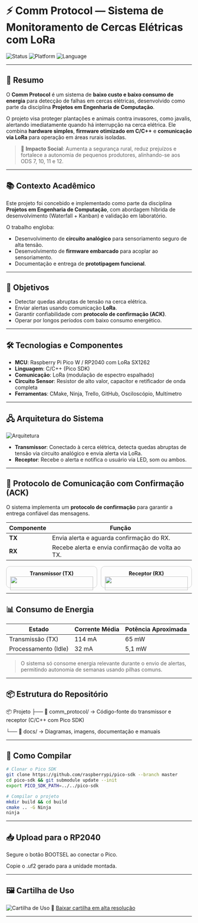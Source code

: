 # ⚡ Comm Protocol — Sistema de Monitoramento de Cercas Elétricas com LoRa

![Status](https://img.shields.io/badge/status-ativo-success)
![Platform](https://img.shields.io/badge/platform-RP2040-orange)
![Language](https://img.shields.io/badge/language-C%2FC%2B%2B-green)

---

## 📖 Resumo

O **Comm Protocol** é um sistema de **baixo custo e baixo consumo de energia** para detecção de falhas em cercas elétricas, desenvolvido como parte da disciplina **Projetos em Engenharia de Computação**.

O projeto visa proteger plantações e animais contra invasores, como javalis, alertando imediatamente quando há interrupção na cerca elétrica. Ele combina **hardware simples**, **firmware otimizado em C/C++** e **comunicação via LoRa** para operação em áreas rurais isoladas.

> 🎯 **Impacto Social**: Aumenta a segurança rural, reduz prejuízos e fortalece a autonomia de pequenos produtores, alinhando-se aos ODS 7, 10, 11 e 12.

---

## 📚 Contexto Acadêmico

Este projeto foi concebido e implementado como parte da disciplina **Projetos em Engenharia de Computação**, com abordagem híbrida de desenvolvimento (Waterfall + Kanban) e validação em laboratório.

O trabalho engloba:

- Desenvolvimento de **circuito analógico** para sensoriamento seguro de alta tensão.
- Desenvolvimento de **firmware embarcado** para acoplar ao sensoriamento.
- Documentação e entrega de **prototipagem funcional**.

---

## 🎯 Objetivos

- Detectar quedas abruptas de tensão na cerca elétrica.
- Enviar alertas usando comunicação **LoRa**.
- Garantir confiabilidade com **protocolo de confirmação (ACK)**.
- Operar por longos períodos com baixo consumo energético.

---

## 🛠 Tecnologias e Componentes

- **MCU**: Raspberry Pi Pico W / RP2040 com LoRa SX1262
- **Linguagem**: C/C++ (Pico SDK)
- **Comunicação**: LoRa (modulação de espectro espalhado)
- **Circuito Sensor**: Resistor de alto valor, capacitor e retificador de onda completa
- **Ferramentas**: CMake, Ninja, Trello, GitHub, Osciloscópio, Multímetro

---

## 🖧  Arquitetura do Sistema

![Arquitetura](docs/images/architecture_diagram.png)

- **Transmissor**: Conectado à cerca elétrica, detecta quedas abruptas de tensão via circuito analógico e envia alerta via LoRa.
- **Receptor**: Recebe o alerta e notifica o usuário via LED, som ou ambos.

---

## 📡 Protocolo de Comunicação com Confirmação (ACK)

O sistema implementa um **protocolo de confirmação** para garantir a entrega confiável das mensagens.

| Componente   | Função                                            |
| ------------ | --------------------------------------------------- |
| **TX** | Envia alerta e aguarda confirmação do RX.         |
| **RX** | Recebe alerta e envia confirmação de volta ao TX. |

<div style="display: flex; gap: 10px;">
  <div style="flex: 1; text-align: center; border: 1px solid #ccc; border-radius: 10px; padding: 10px;">
    <strong>Transmissor (TX)</strong><br>
    <img src="docs/images/protocol_flowchart_tx.png" width="100%">
  </div>
  <div style="flex: 1; text-align: center; border: 1px solid #ccc; border-radius: 10px; padding: 10px;">
    <strong>Receptor (RX)</strong><br>
    <img src="docs/images/protocol_flowchart_rx.png" width="100%">
  </div>
</div>

---

## 📊 Consumo de Energia

| Estado               | Corrente Média | Potência Aproximada |
| -------------------- | --------------- | -------------------- |
| Transmissão (TX)    | 114 mA          | 65 mW                |
| Processamento (Idle) | 32 mA           | 5,1 mW               |

> O sistema só consome energia relevante durante o envio de alertas, permitindo autonomia de semanas usando pilhas comuns.

---

## 📦 Estrutura do Repositório

📦 Projeto
├── 📂 comm_protocol/ → Código-fonte do transmissor e receptor (C/C++ com Pico SDK)

└── 📂 docs/ → Diagramas, imagens, documentação e manuais

---

## 🚀 Como Compilar

```bash
# Clonar o Pico SDK
git clone https://github.com/raspberrypi/pico-sdk --branch master
cd pico-sdk && git submodule update --init
export PICO_SDK_PATH=../../pico-sdk

# Compilar o projeto
mkdir build && cd build
cmake .. -G Ninja
ninja
```

---

## 📥 Upload para o RP2040

  Segure o botão BOOTSEL ao conectar o Pico.

  Copie o .uf2 gerado para a unidade montada.

---

## 🖼 Cartilha de Uso

![Cartilha de Uso](docs/images/cartilha_uso.png)
📄 [Baixar cartilha em alta resolução](docs/images/cartilha_uso.png)

---
